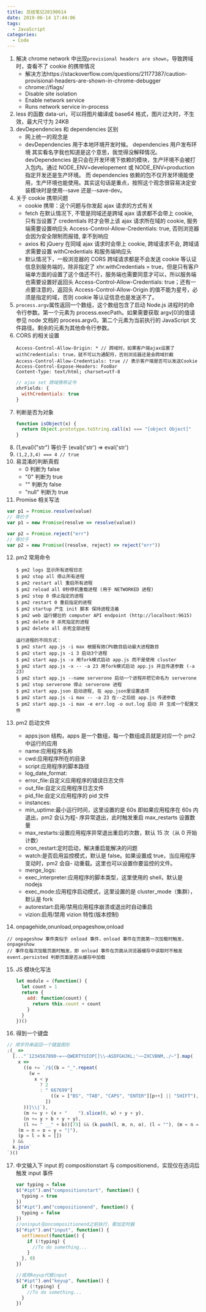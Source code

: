 ```yaml
---
title: 总结笔记20190614
date: 2019-06-14 17:44:06
tags:
  - JavaScript
categories:
  - Code
---
```


1. 解决 chrome network 中出现`provisional headers are shown`，导致跨域时，查看不了 cookie 的携带情况
   - 解决方法https://stackoverflow.com/questions/21177387/caution-provisional-headers-are-shown-in-chrome-debugger
   - chrome://flags/
   - Disable site isolation
   - Enable network service
   - Runs network service in-process
2. less 的函数 data-uri，可以将图片编译成 base64 格式，图片过大时，不生效，最大尺寸为 24KB
3. devDependencies 和 dependencies 区别
   - 网上统一的观念是
   - devDependencies 用于本地环境开发时候。 dependencies 用户发布环境 其实看名字我也知道是这个意思，我觉得没解释情况。 devDependencies 是只会在开发环境下依赖的模块，生产环境不会被打入包内。通过 NODE_ENV=developement 或 NODE_ENV=production 指定开发还是生产环境。 而 dependencies 依赖的包不仅开发环境能使用，生产环境也能使用。其实这句话是重点，按照这个观念很容易决定安装模块时是使用--save 还是--save-dev。
4. 关于 cookie 携带问题
   - cookie 携带：这个问题与你发起 ajax 请求的方式有关
   - fetch 在默认情况下, 不管是同域还是跨域 ajax 请求都不会带上 cookie, 只有当设置了 credentials 时才会带上该 ajax 请求所在域的 cookie, 服务端需要设置响应头 Access-Control-Allow-Credentials: true, 否则浏览器会因为安全限制而报错, 拿不到响应
   - axios 和 jQuery 在同域 ajax 请求时会带上 cookie, 跨域请求不会, 跨域请求需要设置 withCredentials 和服务端响应头
   - 默认情况下，一般浏览器的 CORS 跨域请求都是不会发送 cookie 等认证信息到服务端的，除非指定了 xhr.withCredentials = true，但是只有客户端单方面的设置了这个值还不行，服务端也需要同意才可以，所以服务端也需要设置好返回头 Access-Control-Allow-Credentials: true；还有一点要注意的，返回头 Access-Control-Allow-Origin 的值不能为星号，必须是指定的域，否则 cookie 等认证信息也是发送不了。
5. `process.argv`属性返回一个数组，这个数组包含了启动 Node.js 进程时的命令行参数。第一个元素为 process.execPath。如果需要获取 argv[0]的值请参见 node 文档的 process.argv0。第二个元素为当前执行的 JavaScript 文件路径。剩余的元素为其他命令行参数。
6. CORS 的相关设置
   ```node
   Access-Control-Allow-Origin: * // 跨域时，如果客户端ajax设置了withCredentials: true，就不可以为通配符，否则浏览器还是会跨域拦截
   Access-Control-Allow-Credentials: true // 表示客户端是否可以发送Cookie
   Access-Control-Expose-Headers: FooBar
   Content-Type: text/html; charset=utf-8
   ```
   ```js
   // ajax set 跨域携带证书
   xhrFields: {
     withCredentials: true
   }
   ```
7. 判断是否为对象
   ```js
   function isObject(x) {
     return Object.prototype.toString.call(x) === "[object Object]"
   }
   ```
8. (1,eval)("str") 等价于 (eval)('str') => eval('str')
9. `(1,2,3,4) === 4 // true`
10. 易混淆的判断真假
    - 0 判断为 false
    - "0" 判断为 true
    - "" 判断为 false
    - "null" 判断为 true
11. Promise 相关写法

```js
var p1 = Promise.resolve(value)
// 等价于
var p1 = new Promise(resolve => resolve(value))

var p2 = Promise.reject("err")
// 等价于
var p2 = new Promise((resolve, reject) => reject("err"))
```

12. pm2 常用命令

    ```nodejs
    $ pm2 logs 显示所有进程日志
    $ pm2 stop all 停止所有进程
    $ pm2 restart all 重启所有进程
    $ pm2 reload all 0秒停机重载进程 (用于 NETWORKED 进程)
    $ pm2 stop 0 停止指定的进程
    $ pm2 restart 0 重启指定的进程
    $ pm2 startup 产生 init 脚本 保持进程活着
    $ pm2 web 运行健壮的 computer API endpoint (http://localhost:9615)
    $ pm2 delete 0 杀死指定的进程
    $ pm2 delete all 杀死全部进程

    运行进程的不同方式：
    $ pm2 start app.js -i max 根据有效CPU数目启动最大进程数目
    $ pm2 start app.js -i 3 启动3个进程
    $ pm2 start app.js -x 用fork模式启动 app.js 而不是使用 cluster
    $ pm2 start app.js -x -- -a 23 用fork模式启动 app.js 并且传递参数 (-a 23)
    $ pm2 start app.js --name serverone 启动一个进程并把它命名为 serverone
    $ pm2 stop serverone 停止 serverone 进程
    $ pm2 start app.json 启动进程, 在 app.json里设置选项
    $ pm2 start app.js -i max -- -a 23 在--之后给 app.js 传递参数
    $ pm2 start app.js -i max -e err.log -o out.log 启动 并 生成一个配置文件
    ```

13. pm2 启动文件

    - apps:json 结构，apps 是一个数组，每一个数组成员就是对应一个 pm2 中运行的应用
    - name:应用程序名称
    - cwd:应用程序所在的目录
    - script:应用程序的脚本路径
    - log_date_format:
    - error_file:自定义应用程序的错误日志文件
    - out_file:自定义应用程序日志文件
    - pid_file:自定义应用程序的 pid 文件
    - instances:
    - min_uptime:最小运行时间，这里设置的是 60s 即如果应用程序在 60s 内退出，pm2 会认为程- 序异常退出，此时触发重启 max_restarts 设置数量
    - max_restarts:设置应用程序异常退出重启的次数，默认 15 次（从 0 开始计数）
    - cron_restart:定时启动，解决重启能解决的问题
    - watch:是否启用监控模式，默认是 false。如果设置成 true，当应用程序变动时，pm2 会自- 动重载。这里也可以设置你要监控的文件。
    - merge_logs:
    - exec_interpreter:应用程序的脚本类型，这里使用的 shell，默认是 nodejs
    - exec_mode:应用程序启动模式，这里设置的是 cluster_mode（集群），默认是 fork
    - autorestart:启用/禁用应用程序崩溃或退出时自动重启
    - vizion:启用/禁用 vizion 特性(版本控制)

14. onpagehide,onunload,onpageshow,onload

```
// onpageshow 事件类似于 onload 事件，onload 事件在页面第一次加载时触发， onpageshow
// 事件在每次加载页面时触发，即 onload 事件在页面从浏览器缓存中读取时不触发
event.persisted 判断页面是否从缓存中加载
```

15. JS 模块化写法

    ```js
    let module = (function() {
      let count = 1
      return {
        add: function(count) {
          return this.count + count
        }
      }
    })()
    ```

16. 得到一个键盘

```js
// 用字符串返回一个键盘图形
;(_ =>
  [..."`1234567890-=~~QWERTYUIOP[]\\~ASDFGHJKL;'~~ZXCVBNM,./~"].map(
    x =>
      ((o += `/${(b = "_".repeat(
        (w =
          x < y
            ? 2
            : " 667699"[
                ((x = ["BS", "TAB", "CAPS", "ENTER"][p++] || "SHIFT"), p)
              ])
      ))}\\|`),
      (m += y + (x + "    ").slice(0, w) + y + y),
      (n += y + b + y + y),
      (l += " __" + b))[73] && (k.push(l, m, n, o), (l = ""), (m = n = o = y)),
    (m = n = o = y = "|"),
    (p = l = k = [])
  ) &&
  k.join`
`)()
```

17. 中文输入下 input 的 compositionstart 与 compositionend，实现仅在选词后触发 input 事件

    ```js
    var typing = false
    $("#ipt").on("compositionstart", function() {
      typing = true
    })
    $("#ipt").on("compositionend", function() {
      typing = false
    })
    //oninput在oncompositionend之前执行，需加定时器
    $("#ipt").on("input", function() {
      setTimeout(function() {
        if (!typing) {
          //To do something...
        }
      }, 0)
    })

    //或用keyup代替input
    $("#ipt").on("keyup", function() {
      if (!typing) {
        //To do something...
      }
    })
    ```
